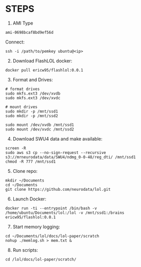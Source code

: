 # STEPS

1. AMI Type

`ami-0698bcaf8bd9ef56d`

Connect:

```
ssh -i /path/to/pemkey ubuntu@<ip>
```

2. Download FlashLOL docker:

```
docker pull ericw95/flashlol:0.0.1
```

3. Format and Drives:

```
# format drives
sudo mkfs.ext3 /dev/xvdb
sudo mkfs.ext3 /dev/xvdc

# mount drives
sudo mkdir -p /mnt/ssd1
sudo mkdir -p /mnt/ssd2

sudo mount /dev/xvdb /mnt/ssd1
sudo mount /dev/xvdc /mnt/ssd2
```

4. Download SWU4 data and make available:

```
screen -R
sudo aws s3 cp --no-sign-request --recursive s3://mrneurodata/data/SWU4/ndmg_0-0-48/reg_dti/ /mnt/ssd1
chmod -R 777 /mnt/ssd1
```

5. Clone repo:

```
mkdir ~/Documents
cd ~/Documents
git clone https://github.com/neurodata/lol.git
```

6. Launch Docker:

```
docker run -ti --entrypoint /bin/bash -v /home/ubuntu/Documents/lol:/lol -v /mnt/ssd1:/brains ericw95/flashlol:0.0.1
```

7. Start memory logging:

```
cd ~/Documents/lol/docs/lol-paper/scratch
nohup ./memlog.sh > mem.txt &
```

8. Run scripts:

```
cd /lol/docs/lol-paper/scratch/
```
